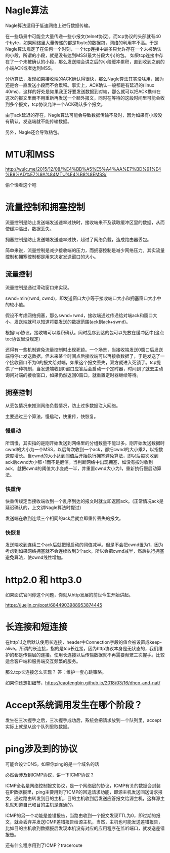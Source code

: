 # Nagle算法

Nagle算法适用于低速网络上进行数据传输。

在一些场景中可能会大量传递一些小报文(telnet协议)，而tcp协议的头部就有40个byte，如果网络里大量传递的都是1byte的数据包，网络的利用率不高。于是Nagle算法规定了在任何一个时刻，一个tcp连接中最多只允许存在一个未被确认的小段，所谓的小段，就是没有达到MSS(最大分段大小)的包。 如果tcp连接中存在了一个未被确认的小段，那么发送端会讲之后的小段缓冲累积，直到收到之前的小端ACK或者达到MSS。

分析算法，发现如果接收端的ACK确认得很快，那么Nagle算法其实没啥用，因为还是会一直发送小段而不会累积。事实上，ACK确认一般都是有延迟的(linux 40ms)，这样的好处是如果我正好要发送数据到对端，那么就可以把ACK携带在这次的报文里而不用重新再发送一个额外报文，同时在等待的这段时间里可能会收到多个报文，tcp协议允许一个ACK确认多个报文。

由于ack延迟的存在，Nagle算法可能会导致数据传输不及时，因为如果有小段没有确认，发送端就不能传输数据。

另外，Nagle还会导致粘包。



# MTU和MSS

http://wulc.me/2015/12/08/%E4%BB%A5%E5%A4%AA%E7%BD%91%E4%B8%AD%E7%9A%84MTU%E4%B8%8EMSS/

偷个懒看这个吧



# 流量控制和拥塞控制

流量控制是防止发送端发送速率过快时，接收端来不及读取缓冲区里的数据，从而使缓冲溢出，数据丢失。

拥塞控制是防止发送端发送速率过快，超过了网络负载，造成路由器丢包。

简单来说，流量控制是减少接收端的压力，而拥塞控制是减少网络压力。其实流量控制和拥塞控制都是用来决定发送窗口的大小。

## 流量控制

流量控制是通过滑动窗口来实现。

swnd=min(rwnd, cwnd)，即发送窗口大小等于接收端口大小和拥塞窗口大小中的较小值。

假设不考虑网络拥塞，那么swnd=rwnd，接收端通过传递给对端ack和窗口大小，发送端就可以知道将要发送的数据范围(ack到ack+swnd)。

根据tcp协议，接收端可以累积确认。同时乱序到达的包可以先放在缓冲区中(这点toc协议里没规定)

还得有一些机制避免流量控制时出现死锁。一个场景，当接收端发送0窗口后发送端将停止发送数据，但未来某个时间点后接收端可以再接收数据了，于是发送了一个接收窗口不为0的报文给对端，如果这个报文丢失，双方就进入死锁了。tcp提供了一种机制，当发送端收到0窗口应答后会启动一个定时器，时间到了就去主动询问对端的接收窗口，如果仍然返回0窗口，就重置定时器继续等待。

## 拥塞控制

从丢包情况来推测网络负载情况，防止过多数据注入网络。

主要通过三个算法，慢启动，快重传，快恢复。

### 慢启动

所谓慢，其实指的是刚开始发送到网络里的分组数量不能过多。刚开始发送数据时cwnd的大小为一个MSS，以后每次收到一个ack，都把cwnd的大小乘2，以指数速度增长。当cwnd的大小达到阈值后开始执行拥塞避免算法，即以后每次收到ack后cwnd大小都+1而不是翻倍。当判断网络中出现拥塞，如没有按时收到ack，就把cwnd的阈值大小变成一半，并重置cwnd大小为1，重新执行慢启动算法。

### 快重传

快重传规定当接收端收到一个乱序到达的报文时就立即返回ack。(正常情况ack是延迟确认的，上文讲Nagle算法时提过) 

发送端在收到连续三个相同的ack后就立即重传丢失的报文。

### 快恢复

发送端收到连续三个ack后就把慢启动的阈值减半。但是不会把cwnd置为1，因为考虑到如果网络拥塞就不会连续收到3个ack，所以会把cwnd减半，然后执行拥塞避免算法，使cwnd线性增加。



# http2.0 和 http3.0

如果面试官问你这个问题，你就从http发展的前世今生开始讲起。

https://juejin.cn/post/6844903988953874445

# 长连接和短连接

在http1.1之后默认使用长连接，header中Connection字段的值会被设置成keep-alive。所谓的长连接，指的是tcp长连接，因为http协议本身是无状态的，我们维护的都是传输层的连接。使用长连接以后传输数据就不再需要频繁三次握手。比较适合客户端和服务端交互频繁的服务。

那么tcp长连接怎么实现？ 答：维护一套心跳策略。

如果你还想扣细节，https://caofengbin.github.io/2018/03/16/dhcp-and-nat/

# Accept系统调用发生在哪个阶段？

发生在三次握手之后，三次握手成功后，系统会把请求放到一个队列里，accept实际上就是从这个队列里取数据。



# ping涉及到的协议

可能会设计DNS，如果你ping的是一个域名的话

必然会涉及到ICMP协议，讲一下ICMP协议？

ICMP全名是网络控制报文协议，是一个网络层的协议，ICMP有关的数据会封装在IP数据报里，ping主要用到了ICMP的回送请求功能，即源主机发送回送请求报文，通过路由转发到目的主机，目的主机收到后发送应答报文给源主机，这样源主机就知道自己和目的主机是连通的。

ICMP的另一个功能是差错报告，当路由收到一个报文发现TTL为0，即过期的报文，就会丢弃并发送ICMP差错报告给源主机，当然，主机也可能发送差错报告，比如目的主机收到数据报后发现本机没有对应的应用程序在监听端口，就发送差错报告。

还有什么程序用到了ICMP？traceroute







